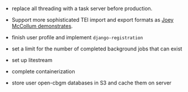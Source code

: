 - replace all threading with a task server before production.
- Support more sophisticated TEI import and export formats as [Joey McCollum demonstrates](https://jjmccollum.github.io/teiphy/advanced.html#analysis-at-varying-levels-of-detail-using-reading-types).


- finish user profile and implement `django-registration`
- set a limit for the number of completed background jobs that can exist

- set up litestream
- complete containerization
- store user open-cbgm databases in S3 and cache them on server